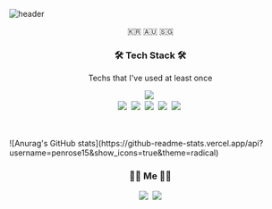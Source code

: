 ![header](https://capsule-render.vercel.app/api?type=waving&color=66CCFF&height=150&section=header&text=SeongJuHong&fontSize=70)

<p align="center">🇰🇷 🇦🇺 🇸🇬</p>

<h3 align="center">🛠 Tech Stack 🛠</h3>

<p align="center"> Techs that I've used at least once </p>

<p align="center">
  <img src="https://img.shields.io/badge/Java-007396?style=flat-square&logo=Java&logoColor=white"/></a>&nbsp
  <br>
  <img src="https://img.shields.io/badge/SpringBoot-6DB33F?style=flat-square&logo=Spring&logoColor=white"/></a>&nbsp 
  <img src="https://img.shields.io/badge/SpringSecurity-6DB33F?style=flat-square&logo=Spring_Security&logoColor=white"/></a>&nbsp 
  <img src="https://img.shields.io/badge/Mysql-E6B91E?style=flat-square&logo=MySql&logoColor=white"/></a>&nbsp 
  <img src="https://img.shields.io/badge/aws-333664?style=flat-square&logo=amazon-aws&logoColor=white"/></a>&nbsp 
  <img src="https://img.shields.io/badge/Docker-2496ED?style=flat-square&logo=Docker&logoColor=white"/></a>&nbsp 
</p>

<br>

  
<br>
![Anurag's GitHub stats](https://github-readme-stats.vercel.app/api?username=penrose15&show_icons=true&theme=radical)

<h3 align="center"> 🧑‍💻 Me 🧑‍💻 </h3>
<p align="center">
  <a href="[https://velog.io/@penrose15](https://velog.io/@penrose_15)"><img src="https://img.shields.io/badge/Tech%20Blog-11B48A?style=flat-square&logo=Vimeo&logoColor=white&link=[https://velog.io/@penrose15](https://velog.io/@penrose_15)"/></a>&nbsp
  <a href="mailto:hs99215@gmail.com"><img src="https://img.shields.io/badge/Gmail-d14836?style=flat-square&logo=Gmail&logoColor=white&link=hsj99215@gmail.com"/></a>
</p>
<br>
